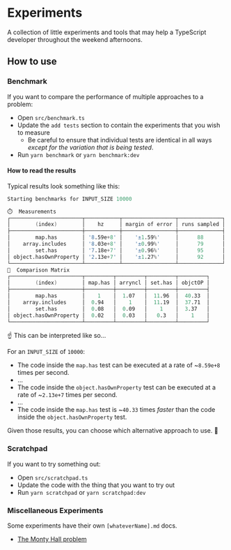 # Experiments

A collection of little experiments and tools that may help a TypeScript developer throughout the weekend afternoons.

## How to use

### Benchmark

If you want to compare the performance of multiple approaches to a problem:

- Open `src/benchmark.ts`
- Update the `add tests` section to contain the experiments that you wish to measure
  - Be careful to ensure that individual tests are identical in all ways _except for the variation that is being tested_.
- Run `yarn benchmark` or `yarn benchmark:dev`

#### How to read the results

Typical results look something like this:

```s
Starting benchmarks for INPUT_SIZE 10000

⏱️  Measurements
┌───────────────────────┬───────────┬─────────────────┬──────────────┐
│        (index)        │    hz     │ margin of error │ runs sampled │
├───────────────────────┼───────────┼─────────────────┼──────────────┤
│        map.has        │ '8.59e+8' │    '±1.59%'     │      88      │
│    array.includes     │ '8.03e+8' │    '±0.99%'     │      79      │
│        set.has        │ '7.18e+7' │    '±0.96%'     │      95      │
│ object.hasOwnProperty │ '2.13e+7' │    '±1.27%'     │      92      │
└───────────────────────┴───────────┴─────────────────┴──────────────┘
🏁  Comparison Matrix
┌───────────────────────┬─────────┬─────────┬─────────┬─────────┐
│        (index)        │ map.has │ arryncl │ set.has │ objctOP │
├───────────────────────┼─────────┼─────────┼─────────┼─────────┤
│        map.has        │    1    │  1.07   │  11.96  │  40.33  │
│    array.includes     │  0.94   │    1    │  11.19  │  37.71  │
│        set.has        │  0.08   │  0.09   │    1    │  3.37   │
│ object.hasOwnProperty │  0.02   │  0.03   │   0.3   │    1    │
└───────────────────────┴─────────┴─────────┴─────────┴─────────┘
```

☝️ This can be interpreted like so...

For an `INPUT_SIZE` of `10000`:

- The code inside the `map.has` test can be executed at a rate of ~`8.59e+8` times per second.
- ...
- The code inside the `object.hasOwnProperty` test can be executed at a rate of ~`2.13e+7` times per second.
- ...
- The code inside the `map.has` test is ~`40.33` times _faster_ than the code inside the `object.hasOwnProperty` test.

Given those results, you can choose which alternative approach to use. 🚀

### Scratchpad

If you want to try something out:

- Open `src/scratchpad.ts`
- Update the code with the thing that you want to try out
- Run `yarn scratchpad` or `yarn scratchpad:dev`

### Miscellaneous Experiments

Some experiments have their own `[whateverName].md` docs.

- [The Monty Hall problem](./src/montyHall.md)
